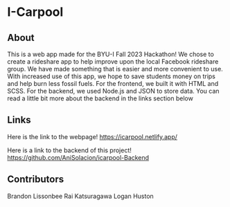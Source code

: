 # I-Carpool
## About
This is a web app made for the BYU-I Fall 2023 Hackathon! We chose to create a rideshare app to help improve upon the local Facebook rideshare group. We have made something that is easier and more convenient to use. 
With increased use of this app, we hope to save students money on trips and help burn less fossil fuels.
For the frontend, we built it with HTML and SCSS. For the backend, we used Node.js and JSON to store data. You can read a little bit more about the backend in the links section below

## Links
Here is the link to the webpage!
https://icarpool.netlify.app/

Here is a link to the backend of this project!
https://github.com/AniSolacion/icarpool-Backend

## Contributors
Brandon Lissonbee
Rai Katsuragawa
Logan Huston
